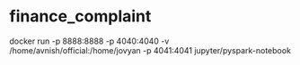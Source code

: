# finance_complaint

docker run -p 8888:8888 -p 4040:4040 -v /home/avnish/official:/home/jovyan -p 4041:4041 jupyter/pyspark-notebook